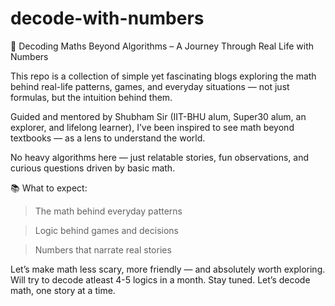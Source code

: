 # decode-with-numbers
🧠 Decoding Maths Beyond Algorithms – A Journey Through Real Life with Numbers

This repo is a collection of simple yet fascinating blogs exploring the math behind real-life patterns, games, and everyday situations — not just formulas, but the intuition behind them.

Guided and mentored by Shubham Sir (IIT-BHU alum, Super30 alum, an explorer, and lifelong learner), I’ve been inspired to see math beyond textbooks — as a lens to understand the world.

No heavy algorithms here — just relatable stories, fun observations, and curious questions driven by basic math.


📚 What to expect:

>The math behind everyday patterns

>Logic behind games and decisions

>Numbers that narrate real stories

Let’s make math less scary, more friendly — and absolutely worth exploring.
Will try to decode atleast 4-5 logics in a month.
Stay tuned. Let’s decode math, one story at a time.

